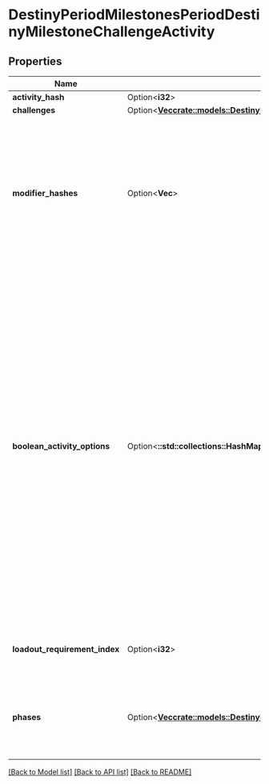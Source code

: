 # DestinyPeriodMilestonesPeriodDestinyMilestoneChallengeActivity

## Properties

Name | Type | Description | Notes
------------ | ------------- | ------------- | -------------
**activity_hash** | Option<**i32**> |  | [optional]
**challenges** | Option<[**Vec<crate::models::DestinyPeriodChallengesPeriodDestinyChallengeStatus>**](Destiny.Challenges.DestinyChallengeStatus.md)> |  | [optional]
**modifier_hashes** | Option<**Vec<i32>**> | If the activity has modifiers, this will be the list of modifiers that all variants have in common. Perform lookups against DestinyActivityModifierDefinition which defines the modifier being applied to get at the modifier data.  Note that, in the DestiyActivityDefinition, you will see many more modifiers than this being referred to: those are all *possible* modifiers for the activity, not the active ones. Use only the active ones to match what's really live. | [optional]
**boolean_activity_options** | Option<**::std::collections::HashMap<String, bool>**> | The set of activity options for this activity, keyed by an identifier that's unique for this activity (not guaranteed to be unique between or across all activities, though should be unique for every *variant* of a given *conceptual* activity: for instance, the original D2 Raid has many variant DestinyActivityDefinitions. While other activities could potentially have the same option hashes, for any given D2 base Raid variant the hash will be unique).  As a concrete example of this data, the hashes you get for Raids will correspond to the currently active \"Challenge Mode\".  We don't have any human readable information for these, but saavy 3rd party app users could manually associate the key (a hash identifier for the \"option\" that is enabled/disabled) and the value (whether it's enabled or disabled presently)  On our side, we don't necessarily even know what these are used for (the game designers know, but we don't), and we have no human readable data for them. In order to use them, you will have to do some experimentation. | [optional]
**loadout_requirement_index** | Option<**i32**> | If returned, this is the index into the DestinyActivityDefinition's \"loadouts\" property, indicating the currently active loadout requirements. | [optional]
**phases** | Option<[**Vec<crate::models::DestinyPeriodMilestonesPeriodDestinyMilestoneActivityPhase>**](Destiny.Milestones.DestinyMilestoneActivityPhase.md)> | If the Activity has discrete \"phases\" that we can track, that info will be here. Otherwise, this value will be NULL. Note that this is a list and not a dictionary: the order implies the ascending order of phases or progression in this activity. | [optional]

[[Back to Model list]](../README.md#documentation-for-models) [[Back to API list]](../README.md#documentation-for-api-endpoints) [[Back to README]](../README.md)


